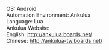 OS: Android<br />
Automation Environment: Ankulua<br />
Language: Lua<br />
Ankulua Website:<br />
	English: http://ankulua.boards.net/<br />
	Chinese: http://ankulua-tw.boards.net/<br />

